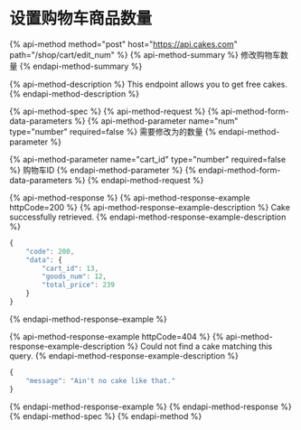 # 设置购物车商品数量

{% api-method method="post" host="https://api.cakes.com" path="/shop/cart/edit\_num" %}
{% api-method-summary %}
修改购物车数量
{% endapi-method-summary %}

{% api-method-description %}
This endpoint allows you to get free cakes.
{% endapi-method-description %}

{% api-method-spec %}
{% api-method-request %}
{% api-method-form-data-parameters %}
{% api-method-parameter name="num" type="number" required=false %}
需要修改为的数量
{% endapi-method-parameter %}

{% api-method-parameter name="cart\_id" type="number" required=false %}
购物车ID
{% endapi-method-parameter %}
{% endapi-method-form-data-parameters %}
{% endapi-method-request %}

{% api-method-response %}
{% api-method-response-example httpCode=200 %}
{% api-method-response-example-description %}
Cake successfully retrieved.
{% endapi-method-response-example-description %}

```javascript
{
    "code": 200,
    "data": {
        "cart_id": 13,
        "goods_num": 12,
        "total_price": 239
    }
}
```
{% endapi-method-response-example %}

{% api-method-response-example httpCode=404 %}
{% api-method-response-example-description %}
Could not find a cake matching this query.
{% endapi-method-response-example-description %}

```javascript
{
    "message": "Ain't no cake like that."
}
```
{% endapi-method-response-example %}
{% endapi-method-response %}
{% endapi-method-spec %}
{% endapi-method %}



